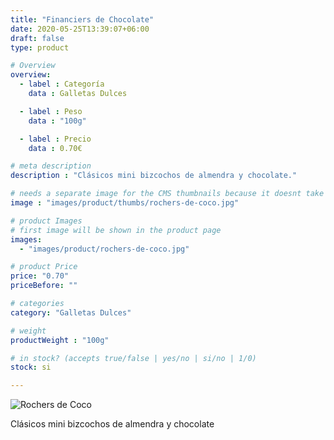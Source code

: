 ```yaml
---
title: "Financiers de Chocolate"
date: 2020-05-25T13:39:07+06:00
draft: false
type: product

# Overview
overview:
  - label : Categoría
    data : Galletas Dulces

  - label : Peso
    data : "100g"

  - label : Precio
    data : 0.70€

# meta description
description : "Clásicos mini bizcochos de almendra y chocolate."

# needs a separate image for the CMS thumbnails because it doesnt take arrays (slideshow images)
image : "images/product/thumbs/rochers-de-coco.jpg"

# product Images
# first image will be shown in the product page
images:
  - "images/product/rochers-de-coco.jpg"

# product Price
price: "0.70"
priceBefore: ""

# categories
category: "Galletas Dulces"

# weight
productWeight : "100g"

# in stock? (accepts true/false | yes/no | si/no | 1/0)
stock: si

---
```

![Rochers de Coco](/images/product/rochers-de-coco.jpg "Rochers de Coco")

Clásicos mini bizcochos de almendra y chocolate
